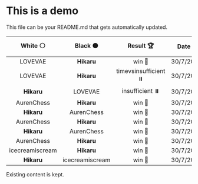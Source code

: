 # This is a demo

This file can be your README.md that gets automatically updated.

<!--START_SECTION:chessStats-->
<!-- Automatically generated with https://github.com/Balastrong/chess-stats-action -->

| White ⚪ | Black ⚫ | Result 🏆 | Date 📅 | Position 🗺️ |
|:---:|:---:|:---:|:---:|:---:|
| LOVEVAE | **Hikaru** | win 🥇 | 30/7/2025 | <a href="http://www.ee.unb.ca/cgi-bin/tervo/fen.pl?select=6k1/8/1BR2p2/3r4/2p1n3/3p4/5PPK/8 w - - 0 47">Link</a> |
| LOVEVAE | **Hikaru** | timevsinsufficient ⏸️ | 30/7/2025 | <a href="http://www.ee.unb.ca/cgi-bin/tervo/fen.pl?select=4Q3/3K4/7R/8/8/8/3k4/8 w - - 3 89">Link</a> |
| **Hikaru** | LOVEVAE | insufficient ⏸️ | 30/7/2025 | <a href="http://www.ee.unb.ca/cgi-bin/tervo/fen.pl?select=7k/8/8/8/7K/8/8/3B4 b - - 0 97">Link</a> |
| AurenChess | **Hikaru** | win 🥇 | 30/7/2025 | <a href="http://www.ee.unb.ca/cgi-bin/tervo/fen.pl?select=4rq2/6k1/p2p1p2/2pn1pNp/2P4P/2Q3P1/P2RK3/5r2 w - - 0 40">Link</a> |
| **Hikaru** | AurenChess | win 🥇 | 30/7/2025 | <a href="http://www.ee.unb.ca/cgi-bin/tervo/fen.pl?select=2Q5/p2rkpqp/2b1p3/5N2/5pN1/P6P/5PP1/4R1K1 b - - 2 44">Link</a> |
| AurenChess | **Hikaru** | win 🥇 | 30/7/2025 | <a href="http://www.ee.unb.ca/cgi-bin/tervo/fen.pl?select=6r1/8/2p1bk2/p3ppbQ/N1PqP2p/7P/P1R2P2/5BK1 w - - 4 42">Link</a> |
| **Hikaru** | AurenChess | win 🥇 | 30/7/2025 | <a href="http://www.ee.unb.ca/cgi-bin/tervo/fen.pl?select=4r1k1/pn1b2pp/1p1p2r1/2pN1p1B/2P1n3/1P2P3/PB3PPP/3R1RK1 b - - 7 24">Link</a> |
| AurenChess | **Hikaru** | win 🥇 | 30/7/2025 | <a href="http://www.ee.unb.ca/cgi-bin/tervo/fen.pl?select=5b2/8/8/7p/5k1P/8/r4BK1/8 w - - 0 71">Link</a> |
| icecreamiscream | **Hikaru** | win 🥇 | 30/7/2025 | <a href="http://www.ee.unb.ca/cgi-bin/tervo/fen.pl?select=4k3/7p/b3p2b/3pP3/1p1n3P/3P1B2/rB2KN2/1R6 w - - 0 31">Link</a> |
| **Hikaru** | icecreamiscream | win 🥇 | 30/7/2025 | <a href="http://www.ee.unb.ca/cgi-bin/tervo/fen.pl?select=1kn1q3/ppQR3p/6n1/2PP1p2/4rP2/1P6/P2P2PP/5RK1 b - - 10 30">Link</a> |

<!--END_SECTION:chessStats-->

Existing content is kept.

